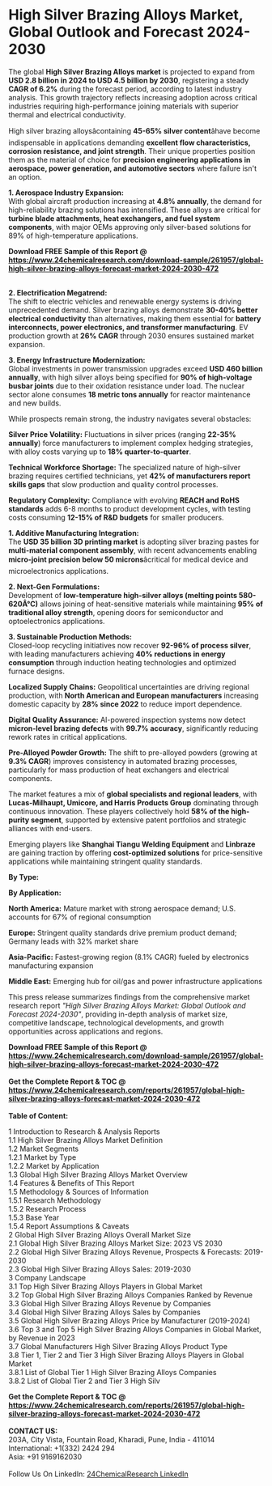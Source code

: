 <h1>High Silver Brazing Alloys Market, Global Outlook and Forecast 2024-2030</h1><p>The global <strong>High Silver Brazing Alloys market</strong> is projected to expand from <strong>USD 2.8 billion in 2024 to USD 4.5 billion by 2030</strong>, registering a steady <strong>CAGR of 6.2%</strong> during the forecast period, according to latest industry analysis. This growth trajectory reflects increasing adoption across critical industries requiring high-performance joining materials with superior thermal and electrical conductivity.</p><p>High silver brazing alloysâcontaining <strong>45-65% silver content</strong>âhave become indispensable in applications demanding <strong>excellent flow characteristics, corrosion resistance, and joint strength</strong>. Their unique properties position them as the material of choice for <strong>precision engineering applications in aerospace, power generation, and automotive sectors</strong> where failure isn't an option.</p><p><strong>1. Aerospace Industry Expansion:</strong><br>
With global aircraft production increasing at <strong>4.8% annually</strong>, the demand for high-reliability brazing solutions has intensified. These alloys are critical for <strong>turbine blade attachments, heat exchangers, and fuel system components</strong>, with major OEMs approving only silver-based solutions for 89% of high-temperature applications.</p><div><b>Download FREE Sample of this Report @ 
            <a href="https://www.24chemicalresearch.com/download-sample/261957/global-high-silver-brazing-alloys-forecast-market-2024-2030-472">
            https://www.24chemicalresearch.com/download-sample/261957/global-high-silver-brazing-alloys-forecast-market-2024-2030-472</a></b></div><br><p><strong>2. Electrification Megatrend:</strong><br>
The shift to electric vehicles and renewable energy systems is driving unprecedented demand. Silver brazing alloys demonstrate <strong>30-40% better electrical conductivity</strong> than alternatives, making them essential for <strong>battery interconnects, power electronics, and transformer manufacturing</strong>. EV production growth at <strong>26% CAGR</strong> through 2030 ensures sustained market expansion.</p><p><strong>3. Energy Infrastructure Modernization:</strong><br>
Global investments in power transmission upgrades exceed <strong>USD 460 billion annually</strong>, with high silver alloys being specified for <strong>90% of high-voltage busbar joints</strong> due to their oxidation resistance under load. The nuclear sector alone consumes <strong>18 metric tons annually</strong> for reactor maintenance and new builds.</p><p>While prospects remain strong, the industry navigates several obstacles:</p><p><strong>Silver Price Volatility:</strong> Fluctuations in silver prices (ranging <strong>22-35% annually</strong>) force manufacturers to implement complex hedging strategies, with alloy costs varying up to <strong>18% quarter-to-quarter</strong>.</p><p><strong>Technical Workforce Shortage:</strong> The specialized nature of high-silver brazing requires certified technicians, yet <strong>42% of manufacturers report skills gaps</strong> that slow production and quality control processes.</p><p><strong>Regulatory Complexity:</strong> Compliance with evolving <strong>REACH and RoHS standards</strong> adds 6-8 months to product development cycles, with testing costs consuming <strong>12-15% of R&amp;D budgets</strong> for smaller producers.</p><p><strong>1. Additive Manufacturing Integration:</strong><br>
The <strong>USD 35 billion 3D printing market</strong> is adopting silver brazing pastes for <strong>multi-material component assembly</strong>, with recent advancements enabling <strong>micro-joint precision below 50 microns</strong>âcritical for medical device and microelectronics applications.</p><p><strong>2. Next-Gen Formulations:</strong><br>
Development of <strong>low-temperature high-silver alloys (melting points 580-620Â°C)</strong> allows joining of heat-sensitive materials while maintaining <strong>95% of traditional alloy strength</strong>, opening doors for semiconductor and optoelectronics applications.</p><p><strong>3. Sustainable Production Methods:</strong><br>
Closed-loop recycling initiatives now recover <strong>92-96% of process silver</strong>, with leading manufacturers achieving <strong>40% reductions in energy consumption</strong> through induction heating technologies and optimized furnace designs.</p><p><strong>Localized Supply Chains:</strong> Geopolitical uncertainties are driving regional production, with <strong>North American and European manufacturers</strong> increasing domestic capacity by <strong>28% since 2022</strong> to reduce import dependence.</p><p><strong>Digital Quality Assurance:</strong> AI-powered inspection systems now detect <strong>micron-level brazing defects</strong> with <strong>99.7% accuracy</strong>, significantly reducing rework rates in critical applications.</p><p><strong>Pre-Alloyed Powder Growth:</strong> The shift to pre-alloyed powders (growing at <strong>9.3% CAGR</strong>) improves consistency in automated brazing processes, particularly for mass production of heat exchangers and electrical components.</p><p>The market features a mix of <strong>global specialists and regional leaders</strong>, with <strong>Lucas-Milhaupt, Umicore, and Harris Products Group</strong> dominating through continuous innovation. These players collectively hold <strong>58% of the high-purity segment</strong>, supported by extensive patent portfolios and strategic alliances with end-users.</p><p>Emerging players like <strong>Shanghai Tiangu Welding Equipment</strong> and <strong>Linbraze</strong> are gaining traction by offering <strong>cost-optimized solutions</strong> for price-sensitive applications while maintaining stringent quality standards.</p><p><strong>By Type:</strong></p><p><strong>By Application:</strong></p><p><strong>North America:</strong> Mature market with strong aerospace demand; U.S. accounts for 67% of regional consumption</p><p><strong>Europe:</strong> Stringent quality standards drive premium product demand; Germany leads with 32% market share</p><p><strong>Asia-Pacific:</strong> Fastest-growing region (8.1% CAGR) fueled by electronics manufacturing expansion</p><p><strong>Middle East:</strong> Emerging hub for oil/gas and power infrastructure applications</p><p>This press release summarizes findings from the comprehensive market research report <em>"High Silver Brazing Alloys Market: Global Outlook and Forecast 2024-2030"</em>, providing in-depth analysis of market size, competitive landscape, technological developments, and growth opportunities across applications and regions.</p><div><b>Download FREE Sample of this Report @ 
            <a href="https://www.24chemicalresearch.com/download-sample/261957/global-high-silver-brazing-alloys-forecast-market-2024-2030-472">
            https://www.24chemicalresearch.com/download-sample/261957/global-high-silver-brazing-alloys-forecast-market-2024-2030-472</a></b></div><br><div><b>Get the Complete Report & TOC @ 
            <a href="https://www.24chemicalresearch.com/reports/261957/global-high-silver-brazing-alloys-forecast-market-2024-2030-472">
            https://www.24chemicalresearch.com/reports/261957/global-high-silver-brazing-alloys-forecast-market-2024-2030-472</a></b></div><br>
            <b>Table of Content:</b><p>1 Introduction to Research & Analysis Reports<br />
    1.1 High Silver Brazing Alloys Market Definition<br />
    1.2 Market Segments<br />
        1.2.1 Market by Type<br />
        1.2.2 Market by Application<br />
    1.3 Global High Silver Brazing Alloys Market Overview<br />
    1.4 Features & Benefits of This Report<br />
    1.5 Methodology & Sources of Information<br />
        1.5.1 Research Methodology<br />
        1.5.2 Research Process<br />
        1.5.3 Base Year<br />
        1.5.4 Report Assumptions & Caveats<br />
2 Global High Silver Brazing Alloys Overall Market Size<br />
    2.1 Global High Silver Brazing Alloys Market Size: 2023 VS 2030<br />
    2.2 Global High Silver Brazing Alloys Revenue, Prospects & Forecasts: 2019-2030<br />
    2.3 Global High Silver Brazing Alloys Sales: 2019-2030<br />
3 Company Landscape<br />
    3.1 Top High Silver Brazing Alloys Players in Global Market<br />
    3.2 Top Global High Silver Brazing Alloys Companies Ranked by Revenue<br />
    3.3 Global High Silver Brazing Alloys Revenue by Companies<br />
    3.4 Global High Silver Brazing Alloys Sales by Companies<br />
    3.5 Global High Silver Brazing Alloys Price by Manufacturer (2019-2024)<br />
    3.6 Top 3 and Top 5 High Silver Brazing Alloys Companies in Global Market, by Revenue in 2023<br />
    3.7 Global Manufacturers High Silver Brazing Alloys Product Type<br />
    3.8 Tier 1, Tier 2 and Tier 3 High Silver Brazing Alloys Players in Global Market<br />
        3.8.1 List of Global Tier 1 High Silver Brazing Alloys Companies<br />
        3.8.2 List of Global Tier 2 and Tier 3 High Silv</p><div><b>Get the Complete Report & TOC @ 
            <a href="https://www.24chemicalresearch.com/reports/261957/global-high-silver-brazing-alloys-forecast-market-2024-2030-472">
            https://www.24chemicalresearch.com/reports/261957/global-high-silver-brazing-alloys-forecast-market-2024-2030-472</a></b></div><br><b>CONTACT US:</b><br>
            203A, City Vista, Fountain Road, Kharadi, Pune, India - 411014<br>
            International: +1(332) 2424 294<br>
            Asia: +91 9169162030 <br><br>
            Follow Us On LinkedIn: <a href="https://www.linkedin.com/company/24chemicalresearch/">24ChemicalResearch LinkedIn</a>